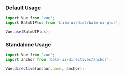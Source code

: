 ### Default Usage

```js
import Vue from 'vue';
import BalmUIPlus from 'balm-ui/dist/balm-ui-plus';

Vue.use(BalmUIPlus);
```

### Standalone Usage

```js
import Vue from 'vue';
import anchor from 'balm-ui/directives/anchor';

Vue.directive(anchor.name, anchor);
```
